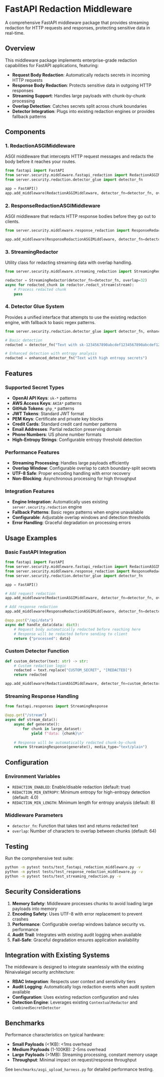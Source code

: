 # FastAPI Redaction Middleware

A comprehensive FastAPI middleware package that provides streaming redaction for HTTP requests and responses, protecting sensitive data in real-time.

## Overview

This middleware package implements enterprise-grade redaction capabilities for FastAPI applications, featuring:

- **Request Body Redaction**: Automatically redacts secrets in incoming HTTP requests
- **Response Body Redaction**: Protects sensitive data in outgoing HTTP responses  
- **Streaming Support**: Handles large payloads with chunk-by-chunk processing
- **Overlap Detection**: Catches secrets split across chunk boundaries
- **Detector Integration**: Plugs into existing redaction engines or provides fallback patterns

## Components

### 1. RedactionASGIMiddleware
ASGI middleware that intercepts HTTP request messages and redacts the body before it reaches your routes.

```python
from fastapi import FastAPI
from server.security.middleware.fastapi_redaction import RedactionASGIMiddleware
from server.security.redaction.detector_glue import detector_fn

app = FastAPI()
app.add_middleware(RedactionASGIMiddleware, detector_fn=detector_fn, overlap=64)
```

### 2. ResponseRedactionASGIMiddleware
ASGI middleware that redacts HTTP response bodies before they go out to clients.

```python
from server.security.middleware.response_redaction import ResponseRedactionASGIMiddleware

app.add_middleware(ResponseRedactionASGIMiddleware, detector_fn=detector_fn, overlap=64)
```

### 3. StreamingRedactor
Utility class for redacting streaming data with overlap handling.

```python
from server.security.middleware.streaming_redaction import StreamingRedactor

redactor = StreamingRedactor(detector_fn=detector_fn, overlap=32)
async for redacted_chunk in redactor.redact_stream(stream):
    # Process redacted chunk
    pass
```

### 4. Detector Glue System
Provides a unified interface that attempts to use the existing redaction engine, with fallback to basic regex patterns.

```python
from server.security.redaction.detector_glue import detector_fn, enhanced_detector_fn

# Basic detection
redacted = detector_fn("Text with sk-1234567890abcdef1234567890abcdef12345678")

# Enhanced detection with entropy analysis
redacted = enhanced_detector_fn("Text with high entropy secrets")
```

## Features

### Supported Secret Types
- **OpenAI API Keys**: `sk-*` patterns
- **AWS Access Keys**: `AKIA*` patterns  
- **GitHub Tokens**: `ghp_*` patterns
- **JWT Tokens**: Standard JWT format
- **PEM Keys**: Certificate and private key blocks
- **Credit Cards**: Standard credit card number patterns
- **Email Addresses**: Partial redaction preserving domain
- **Phone Numbers**: US phone number formats
- **High-Entropy Strings**: Configurable entropy threshold detection

### Performance Features
- **Streaming Processing**: Handles large payloads efficiently
- **Overlap Window**: Configurable overlap to catch boundary-split secrets
- **UTF-8 Safe**: Proper encoding handling with error recovery
- **Non-Blocking**: Asynchronous processing for high throughput

### Integration Features
- **Engine Integration**: Automatically uses existing `server.security.redaction` engine
- **Fallback Patterns**: Basic regex patterns when engine unavailable
- **Configurable**: Adjustable overlap windows and detection thresholds
- **Error Handling**: Graceful degradation on processing errors

## Usage Examples

### Basic FastAPI Integration
```python
from fastapi import FastAPI
from server.security.middleware.fastapi_redaction import RedactionASGIMiddleware
from server.security.middleware.response_redaction import ResponseRedactionASGIMiddleware
from server.security.redaction.detector_glue import detector_fn

app = FastAPI()

# Add request redaction
app.add_middleware(RedactionASGIMiddleware, detector_fn=detector_fn, overlap=64)

# Add response redaction  
app.add_middleware(ResponseRedactionASGIMiddleware, detector_fn=detector_fn, overlap=64)

@app.post("/api/data")
async def handle_data(data: dict):
    # Request body automatically redacted before reaching here
    # Response will be redacted before sending to client
    return {"processed": data}
```

### Custom Detector Function
```python
def custom_detector(text: str) -> str:
    # Custom redaction logic
    redacted = text.replace("CUSTOM_SECRET", "[REDACTED]")
    return redacted

app.add_middleware(RedactionASGIMiddleware, detector_fn=custom_detector)
```

### Streaming Response Handling
```python
from fastapi.responses import StreamingResponse

@app.get("/stream")
async def stream_data():
    async def generate():
        for chunk in large_dataset:
            yield f"data: {chunk}\n"
    
    # Response will be automatically redacted chunk-by-chunk
    return StreamingResponse(generate(), media_type="text/plain")
```

## Configuration

### Environment Variables
- `REDACTION_ENABLED`: Enable/disable redaction (default: true)
- `REDACTION_MIN_ENTROPY`: Minimum entropy for high-entropy detection (default: 4.0)
- `REDACTION_MIN_LENGTH`: Minimum length for entropy analysis (default: 8)

### Middleware Parameters
- `detector_fn`: Function that takes text and returns redacted text
- `overlap`: Number of characters to overlap between chunks (default: 64)

## Testing

Run the comprehensive test suite:
```bash
python -m pytest tests/test_fastapi_redaction_middleware.py -v
python -m pytest tests/test_response_redaction_middleware.py -v
python -m pytest tests/test_streaming_redaction.py -v
```

## Security Considerations

1. **Memory Safety**: Middleware processes chunks to avoid loading large payloads into memory
2. **Encoding Safety**: Uses UTF-8 with error replacement to prevent crashes
3. **Performance**: Configurable overlap windows balance security vs. performance
4. **Audit Trail**: Integrates with existing audit logging when available
5. **Fail-Safe**: Graceful degradation ensures application availability

## Integration with Existing Systems

The middleware is designed to integrate seamlessly with the existing Ninaivalaigal security architecture:

- **RBAC Integration**: Respects user context and sensitivity tiers
- **Audit Logging**: Automatically logs redaction events when audit system available
- **Configuration**: Uses existing redaction configuration and rules
- **Detection Engine**: Leverages existing `ContextualRedactor` and `CombinedSecretDetector`

## Benchmarks

Performance characteristics on typical hardware:
- **Small Payloads** (<1KB): <1ms overhead
- **Medium Payloads** (1-100KB): 2-5ms overhead  
- **Large Payloads** (>1MB): Streaming processing, constant memory usage
- **Throughput**: Minimal impact on request/response throughput

See `benchmarks/asgi_upload_harness.py` for detailed performance testing.